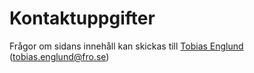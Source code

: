 Kontaktuppgifter
==============================================
Frågor om sidans innehåll kan skickas till [Tobias Englund](mailto:tobias.englund@fro.se) (tobias.englund@fro.se)
